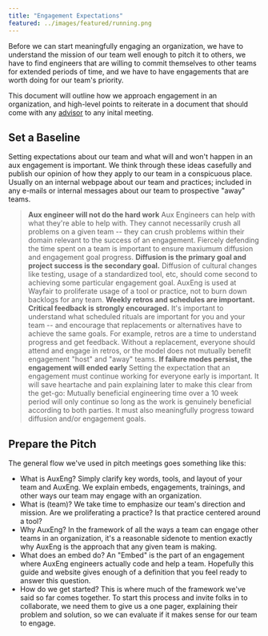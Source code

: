 ```yaml
---
title: "Engagement Expectations"
featured: ../images/featured/running.png
---
```


Before we can start meaningfully engaging an organization, we have to
understand the mission of our team well enough to pitch it to others,
we have to find engineers that are willing to commit themselves to other
teams for extended periods of time, and we have to have engagements that are
worth doing for our team's priority.

This document will outline how we approach engagement in an organization, and
high-level points to reiterate in a document that should come with any [advisor](./roles.md)
to any inital meeting.

## Set a Baseline

Setting expectations about our team and what will and won't happen in an aux
engagement is important. We think through these ideas casefully and publish our
opinion of how they apply to our team in a conspicuous place. Usually on an
internal webpage about our team and practices; included in any e-mails or
internal messages about our team to prospective "away" teams.

> **Aux engineer will not do the hard work**
Aux Engineers can help with what they're able to help with. They cannot
necessarily crush all problems on a given team -- they can crush problems within
their domain relevant to the success of an engagement. Fiercely defending the
time spent on a team is important to ensure maxiumum diffusion and engagement
goal progress.
> **Diffusion is the primary goal and project success is the secondary goal.**
Diffusion of cultural changes like testing, usage of a standardized tool, etc,
should come second to achieving some particular engagement goal. AuxEng is used
at Wayfair to proliferate usage of a tool or practice, not to burn down backlogs
 for any team.
> **Weekly retros and schedules are important. Critical feedback is strongly encouraged.**
It's important to understand what scheduled rituals are important for you and
your team -- and encourage that replacements or alternatives have to achieve the
same goals. For example, retros are a time to understand progress and get
feedback. Without a replacement, everyone should attend and engage in retros,
or the model does not mutually benefit engagement "host" and "away" teams.
> **If failure modes persist, the engagement will ended early**
Setting the expectation that an engagement must continue working for everyone
early is important. It will save heartache and pain explaining later to make
this clear from the get-go: Mutually beneficial engineering time over a 10 week
period will only continue so long as the work is genuinely beneficial according
to both parties. It must also meaningfully progress toward diffusion and/or
engagement goals.

## Prepare the Pitch

The general flow we've used in pitch meetings goes something like this:

- What is AuxEng?
Simply clarify key words, tools, and layout of your team and AuxEng. We explain
embeds, engagements, trainings, and other ways our team may engage with an organization.
- What is (team)?
We take time to emphasize our team's direction and mission. Are we proliferating
a practice? Is that practice centered around a tool?
- Why AuxEng?
In the framework of all the ways a team can engage other teams in an organization,
it's a reasonable sidenote to mention exactly why AuxEng is the approach that any
given team is making.
- What does an embed do?
An "Embed" is the part of an engagement where AuxEng engineers actually code and
help a team. Hopefully this guide and website gives enough of a definition that
you feel ready to answer this question.
- How do we get started?
This is where much of the framework we've said so far comes together. To start
this process and invite folks in to collaborate, we need them to give us a one
pager, explaining their problem and solution, so we can evaluate if it makes
sense for our team to engage.
